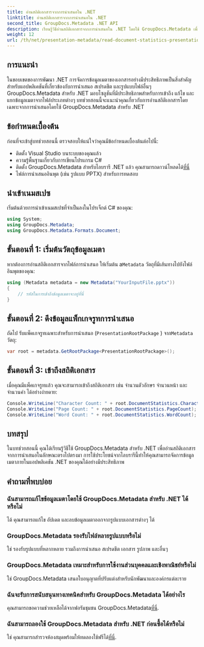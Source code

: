 ```yaml
---
title: อ่านสถิติเอกสารจากการนำเสนอใน .NET
linktitle: อ่านสถิติเอกสารจากการนำเสนอใน .NET
second_title: GroupDocs.Metadata .NET API
description: เรียนรู้วิธีอ่านสถิติเอกสารจากการนำเสนอใน .NET โดยใช้ GroupDocs.Metadata เพื่อการจัดการข้อมูลเมตาที่มีประสิทธิภาพ
weight: 12
url: /th/net/presentation-metadata/read-document-statistics-presentations/
---
```

## การแนะนำ
ในขอบเขตของการพัฒนา .NET การจัดการข้อมูลเมตาของเอกสารอย่างมีประสิทธิภาพเป็นสิ่งสำคัญสำหรับแอปพลิเคชันที่เกี่ยวข้องกับการนำเสนอ สเปรดชีต และรูปแบบไฟล์อื่นๆ GroupDocs.Metadata สำหรับ .NET มอบโซลูชันที่มีประสิทธิภาพสำหรับการเข้าถึง แก้ไข และแยกข้อมูลเมตาจากไฟล์ประเภทต่างๆ บทช่วยสอนนี้จะแนะนำคุณเกี่ยวกับการอ่านสถิติเอกสารโดยเฉพาะจากการนำเสนอโดยใช้ GroupDocs.Metadata สำหรับ .NET
## ข้อกำหนดเบื้องต้น
ก่อนที่จะเข้าสู่บทช่วยสอนนี้ ตรวจสอบให้แน่ใจว่าคุณมีข้อกำหนดเบื้องต้นต่อไปนี้:
- ติดตั้ง Visual Studio บนระบบของคุณแล้ว
- ความรู้พื้นฐานเกี่ยวกับการเขียนโปรแกรม C#
- ติดตั้ง GroupDocs.Metadata สำหรับไลบรารี .NET แล้ว คุณสามารถดาวน์โหลดได้[ที่นี่](https://releases.groupdocs.com/metadata/net/)
- ไฟล์การนำเสนออินพุต (เช่น รูปแบบ PPTX) สำหรับการทดสอบ

## นำเข้าเนมสเปซ
เริ่มต้นด้วยการนำเข้าเนมสเปซที่จำเป็นลงในโปรเจ็กต์ C# ของคุณ:
```csharp
using System;
using GroupDocs.Metadata;
using GroupDocs.Metadata.Formats.Document;
```
## ขั้นตอนที่ 1: เริ่มต้นวัตถุข้อมูลเมตา
 หากต้องการอ่านสถิติเอกสารจากไฟล์การนำเสนอ ให้เริ่มต้น a`Metadata` วัตถุที่มีเส้นทางไปยังไฟล์อินพุตของคุณ:
```csharp
using (Metadata metadata = new Metadata("YourInputFile.pptx"))
{
    // รหัสในการเข้าถึงข้อมูลเมตาจะอยู่ที่นี่
}
```
## ขั้นตอนที่ 2: ดึงข้อมูลแพ็กเกจรูทการนำเสนอ
ถัดไป รับแพ็คเกจรูทเฉพาะสำหรับการนำเสนอ (`PresentationRootPackage` ) จาก`Metadata` วัตถุ:
```csharp
var root = metadata.GetRootPackage<PresentationRootPackage>();
```
## ขั้นตอนที่ 3: เข้าถึงสถิติเอกสาร
เมื่อคุณมีแพ็คเกจรูทแล้ว คุณจะสามารถเข้าถึงสถิติเอกสาร เช่น จำนวนตัวอักษร จำนวนหน้า และจำนวนคำ ได้อย่างง่ายดาย:
```csharp
Console.WriteLine("Character Count: " + root.DocumentStatistics.CharacterCount);
Console.WriteLine("Page Count: " + root.DocumentStatistics.PageCount);
Console.WriteLine("Word Count: " + root.DocumentStatistics.WordCount);
```

## บทสรุป
ในบทช่วยสอนนี้ คุณได้เรียนรู้วิธีใช้ GroupDocs.Metadata สำหรับ .NET เพื่ออ่านสถิติเอกสารจากการนำเสนอในลักษณะตรงไปตรงมา การใช้ประโยชน์จากไลบรารีนี้ทำให้คุณสามารถจัดการข้อมูลเมตาภายในแอปพลิเคชัน .NET ของคุณได้อย่างมีประสิทธิภาพ

## คำถามที่พบบ่อย
### ฉันสามารถแก้ไขข้อมูลเมตาโดยใช้ GroupDocs.Metadata สำหรับ .NET ได้หรือไม่
ได้ คุณสามารถแก้ไข อัปเดต และลบข้อมูลเมตาออกจากรูปแบบเอกสารต่างๆ ได้
### GroupDocs.Metadata รองรับไฟล์หลายรูปแบบหรือไม่
ใช่ รองรับรูปแบบที่หลากหลาย รวมถึงการนำเสนอ สเปรดชีต เอกสาร รูปภาพ และอื่นๆ
### GroupDocs.Metadata เหมาะสำหรับการใช้งานส่วนบุคคลและเชิงพาณิชย์หรือไม่
ใช่ GroupDocs.Metadata เสนอใบอนุญาตที่ปรับแต่งสำหรับนักพัฒนาและองค์กรแต่ละราย
### ฉันจะรับการสนับสนุนทางเทคนิคสำหรับ GroupDocs.Metadata ได้อย่างไร
 คุณสามารถขอความช่วยเหลือได้จากฟอรัมชุมชน GroupDocs.Metadata[ที่นี่](https://forum.groupdocs.com/c/metadata/14).
### ฉันสามารถลองใช้ GroupDocs.Metadata สำหรับ .NET ก่อนซื้อได้หรือไม่
 ใช่ คุณสามารถสำรวจห้องสมุดพร้อมให้ทดลองใช้ฟรีได้[ที่นี่](https://releases.groupdocs.com/).